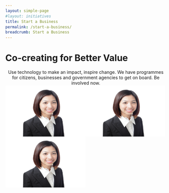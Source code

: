 ```yaml
---
layout: simple-page
#layout: initiatives
title: Start a Business
permalink: /start-a-business/
breadcrumb: Start a Business
---
```

<h1><div class="has-text-centered has-text-weight-bold">Co-creating for Better Value</div></h1>

<center>Use technology to make an impact, inspire change. We have programmes for citizens, businesses and government agencies to get on board. Be involved now.</center>

<img src="/images/programmes/products-and-services/askjamie_thumbnail.jpg" align="left" style="width:250px;height:160px;">
<img src="/images/programmes/products-and-services/askjamie_thumbnail.jpg" align="left" style="width:250px;height:160px;">
<img src="/images/programmes/products-and-services/askjamie_thumbnail.jpg" align="left" style="width:250px;height:160px;">
